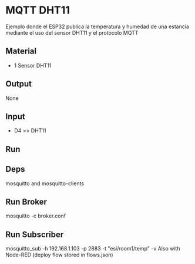 # MQTT DHT11

Ejemplo donde el ESP32 publica la temperatura y humedad de una estancia mediante el uso del sensor DHT11 y el protocolo MQTT


## Material
* 1 Sensor DHT11

## Output
None


## Input
* D4 >> DHT11


## Run

Deps
----
mosquitto and mosquitto-clients


Run Broker
----
mosquitto -c broker.conf


Run Subscriber
----
mosquitto_sub -h 192.168.1.103 -p 2883 -t "esi/room1/temp" -v
Also with Node-RED (deploy flow stored in flows.json)

